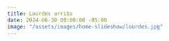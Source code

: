 ```yaml
---
title: Lourdes arriba
date: 2024-06-30 00:00:00 -05:00
image: "/assets/images/home-slideshow/lourdes.jpg"
---
```


